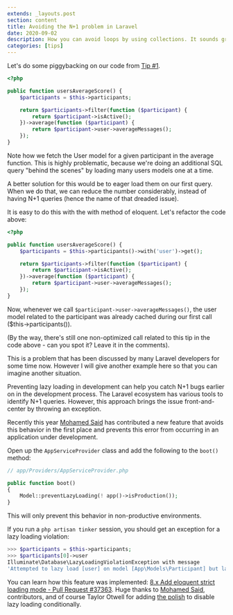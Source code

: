 ```yaml
---
extends: _layouts.post
section: content
title: Avoiding the N+1 problem in Laravel
date: 2020-09-02
description: How you can avoid loops by using collections. It sounds great from the beginning but you need to practice it in order to be able to use it in your own projects..
categories: [tips]
---
```


Let's do some piggybacking on our code from [Tip #1](/blog/refactoring-to-collections).

```php
<?php

public function usersAverageScore() {
    $participants = $this->participants;

    return $participants->filter(function ($participant) {
        return $participant->isActive();
    })->average(function ($participant) {
        return $participant->user->averageMessages();
    });
}
```

Note how we fetch the User model for a given participant in the average function. This is highly problematic, because we're doing an additional SQL query "behind the scenes" by loading many users models one at a time.

A better solution for this would be to eager load them on our first query. When we do that, we can reduce the number considerably, instead of having N+1 queries (hence the name of that dreaded issue).

It is easy to do this with the with method of eloquent. Let's refactor the code above:

```php
<?php

public function usersAverageScore() {
    $participants = $this->participants()->with('user')->get();

    return $participants->filter(function ($participant) {
        return $participant->isActive();
    })->average(function ($participant) {
        return $participant->user->averageMessages();
    });
}
```

Now, whenever we call `$participant->user->averageMessages()`, the user model related to the participant was already cached during our first call ($this->participants()).

(By the way, there's still one non-optimized call related to this tip in the code above - can you spot it? Leave it in the comments).

This is a problem that has been discussed by many Laravel developers for some time now. However I will give another example here so that you can imagine another situation.

Preventing lazy loading in development can help you catch N+1 bugs earlier on in the development process. The Laravel ecosystem has various tools to identify N+1 queries. However, this approach brings the issue front-and-center by throwing an exception.

Recently this year [Mohamed Said](https://twitter.com/themsaid) has contributed a new feature that avoids this behavior in the first place and prevents this error from occurring in an application under development.

Open up the `AppServiceProvider` class and add the following to the `boot()` method:

```php
// app/Providers/AppServiceProvider.php

public function boot()
{
    Model::preventLazyLoading(! app()->isProduction());
}
```
This will only prevent this behavior in non-productive environments.

If you run a `php artisan tinker` session, you should get an exception for a lazy loading violation:

```php
>>> $participants = $this->participants;
>>> $participants[0]->user
Illuminate\Database\LazyLoadingViolationException with message
'Attempted to lazy load [user] on model [App\Models\Participant] but lazy loading is disabled.'
```

You can learn how this feature was implemented: [8.x Add eloquent strict loading mode - Pull Request #37363](https://github.com/laravel/framework/pull/37363). Huge thanks to [Mohamed Said](https://twitter.com/themsaid), contributors, and of course Taylor Otwell for adding [the polish](https://github.com/laravel/framework/pull/37363#issuecomment-844358540) to disable lazy loading conditionally.
